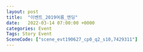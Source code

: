 ```yaml
---
layout: post
title:  "이벤트_2019여름_엔딩"
date:   2022-03-14 07:00:00 +0000
categories: Event
Tags: Story Event
SceneCode: ["scene_evt190627_cp0_q2_s10,7429311"]
---
```

